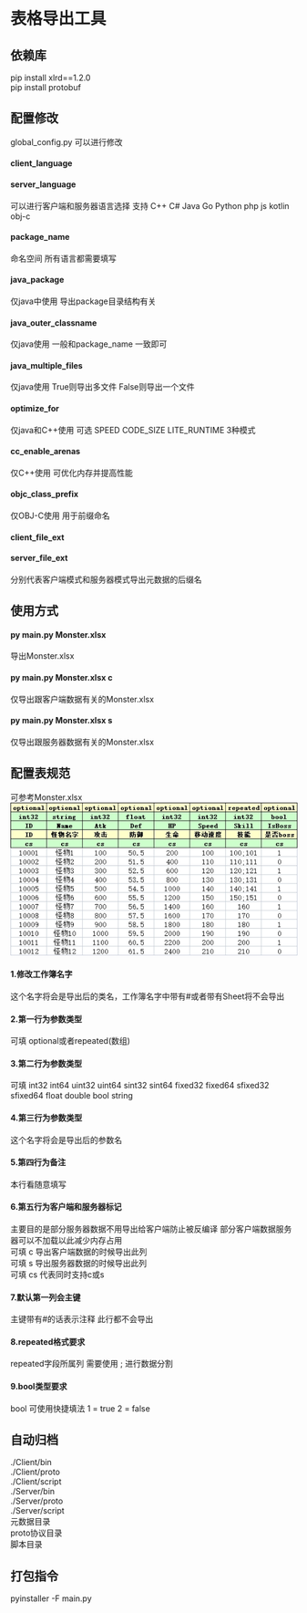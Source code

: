 # 表格导出工具  
## 依赖库  
pip install xlrd==1.2.0  
pip install protobuf

## 配置修改
global_config.py 可以进行修改  
#### client_language  
#### server_language  
可以进行客户端和服务器语言选择 支持 C++ C# Java Go Python php js kotlin obj-c
#### package_name  
命名空间 所有语言都需要填写  
#### java_package  
仅java中使用 导出package目录结构有关
#### java_outer_classname  
仅java使用 一般和package_name 一致即可  
#### java_multiple_files
仅java使用 True则导出多文件 False则导出一个文件
#### optimize_for  
仅java和C++使用 可选 SPEED CODE_SIZE LITE_RUNTIME 3种模式
#### cc_enable_arenas  
仅C++使用 可优化内存并提高性能  
#### objc_class_prefix  
仅OBJ-C使用 用于前缀命名  
#### client_file_ext  
#### server_file_ext  
分别代表客户端模式和服务器模式导出元数据的后缀名  


## 使用方式
#### py main.py Monster.xlsx  
导出Monster.xlsx
#### py main.py Monster.xlsx c  
仅导出跟客户端数据有关的Monster.xlsx  
#### py main.py Monster.xlsx s  
仅导出跟服务器数据有关的Monster.xlsx 

## 配置表规范  
可参考Monster.xlsx  
 ![image](https://github.com/JiajunJiang/ExcelToBytes/blob/Master/Example.jpg)
#### 1.修改工作簿名字  
这个名字将会是导出后的类名，工作簿名字中带有#或者带有Sheet将不会导出  
#### 2.第一行为参数类型  
可填 optional或者repeated(数组)  
#### 3.第二行为参数类型  
可填 int32 int64 uint32 uint64 sint32 sint64 fixed32 fixed64 sfixed32 sfixed64 float double bool string  
#### 4.第三行为参数类型 
这个名字将会是导出后的参数名  
#### 5.第四行为备注  
本行看随意填写
#### 6.第五行为客户端和服务器标记  
主要目的是部分服务器数据不用导出给客户端防止被反编译 部分客户端数据服务器可以不加载以此减少内存占用  
可填 c 导出客户端数据的时候导出此列  
可填 s 导出服务器数据的时候导出此列  
可填 cs 代表同时支持c或s  
#### 7.默认第一列会主键  
主键带有#的话表示注释 此行都不会导出 
#### 8.repeated格式要求  
repeated字段所属列 需要使用 ; 进行数据分割
#### 9.bool类型要求  
bool 可使用快捷填法 1 = true 2 = false  

## 自动归档  
./Client/bin  
./Client/proto  
./Client/script  
./Server/bin   
./Server/proto  
./Server/script  
元数据目录  
proto协议目录  
脚本目录

## 打包指令
pyinstaller -F main.py
